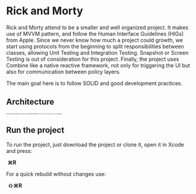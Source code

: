 # Rick and Morty

Rick and Morty attend to be a smaller and well organized project. It makes use of MVVM pattern, and follow the Human Interface Guidelines (HIGs) from Apple. Since we never know how much a project could growth, we start using protocols from the beginning to split responsibilities between classes, allowing Unit Testing and Integration Testing. Snapshot or Screen Testing is out of consideration for this project. Finally, the project uses Combine like a native reactive framework, not only for triggering the UI but also for communication between policy layers.

The main goal here is to follow SOLID and good development practices. 

## Architecture

<img src="https://matteomanferdini.com/wp-content/uploads/2023/12/the-structure-of-the-mvvm-pattern-in-swiftui.png" alt="https://matteomanferdini.com/wp-content/uploads/2023/12/the-structure-of-the-mvvm-pattern-in-swiftui.png" style="zoom:20%;" />

## Run the project

To run the project, just download the project or clone it, open it in Xcode and press:

​	**⌘R**

For a quick rebuild without changes use:

​	**⇧⌘R**

